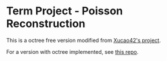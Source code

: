 # Term Project - Poisson Reconstruction

This is a octree free version modified from [Xucao42's project](https://github.com/xucao-42/poisson_surface_reconstruction).

For a version with octree implemented, see [this repo]().
